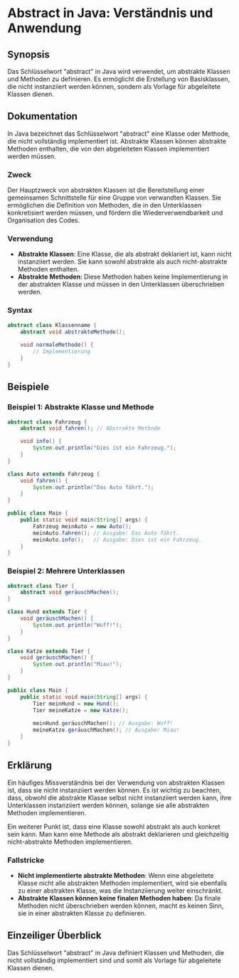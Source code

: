 <!--
Meta Description: # Abstract in Java: Verständnis und Anwendung ## Synopsis Das Schlüsselwort "abstract" in Java wird verwendet, um abstrakte Klassen und Methoden zu de...
Meta Keywords: abstrakte, methoden, die, klassen, nicht
-->

# Abstract in Java: Verständnis und Anwendung

## Synopsis
Das Schlüsselwort "abstract" in Java wird verwendet, um abstrakte Klassen und Methoden zu definieren. Es ermöglicht die Erstellung von Basisklassen, die nicht instanziiert werden können, sondern als Vorlage für abgeleitete Klassen dienen.

## Dokumentation
In Java bezeichnet das Schlüsselwort "abstract" eine Klasse oder Methode, die nicht vollständig implementiert ist. Abstrakte Klassen können abstrakte Methoden enthalten, die von den abgeleiteten Klassen implementiert werden müssen. 

### Zweck
Der Hauptzweck von abstrakten Klassen ist die Bereitstellung einer gemeinsamen Schnittstelle für eine Gruppe von verwandten Klassen. Sie ermöglichen die Definition von Methoden, die in den Unterklassen konkretisiert werden müssen, und fördern die Wiederverwendbarkeit und Organisation des Codes.

### Verwendung
- **Abstrakte Klassen**: Eine Klasse, die als abstrakt deklariert ist, kann nicht instanziiert werden. Sie kann sowohl abstrakte als auch nicht-abstrakte Methoden enthalten.
- **Abstrakte Methoden**: Diese Methoden haben keine Implementierung in der abstrakten Klasse und müssen in den Unterklassen überschrieben werden.

### Syntax
```java
abstract class Klassenname {
    abstract void abstrakteMethode();
    
    void normaleMethode() {
        // Implementierung
    }
}
```

## Beispiele
### Beispiel 1: Abstrakte Klasse und Methode
```java
abstract class Fahrzeug {
    abstract void fahren(); // Abstrakte Methode

    void info() {
        System.out.println("Dies ist ein Fahrzeug.");
    }
}

class Auto extends Fahrzeug {
    void fahren() {
        System.out.println("Das Auto fährt.");
    }
}

public class Main {
    public static void main(String[] args) {
        Fahrzeug meinAuto = new Auto();
        meinAuto.fahren(); // Ausgabe: Das Auto fährt.
        meinAuto.info();   // Ausgabe: Dies ist ein Fahrzeug.
    }
}
```

### Beispiel 2: Mehrere Unterklassen
```java
abstract class Tier {
    abstract void geräuschMachen();
}

class Hund extends Tier {
    void geräuschMachen() {
        System.out.println("Wuff!");
    }
}

class Katze extends Tier {
    void geräuschMachen() {
        System.out.println("Miau!");
    }
}

public class Main {
    public static void main(String[] args) {
        Tier meinHund = new Hund();
        Tier meineKatze = new Katze();
        
        meinHund.geräuschMachen(); // Ausgabe: Wuff!
        meineKatze.geräuschMachen(); // Ausgabe: Miau!
    }
}
```

## Erklärung
Ein häufiges Missverständnis bei der Verwendung von abstrakten Klassen ist, dass sie nicht instanziiert werden können. Es ist wichtig zu beachten, dass, obwohl die abstrakte Klasse selbst nicht instanziiert werden kann, ihre Unterklassen instanziiert werden können, solange sie alle abstrakten Methoden implementieren.

Ein weiterer Punkt ist, dass eine Klasse sowohl abstrakt als auch konkret sein kann. Man kann eine Methode als abstrakt deklarieren und gleichzeitig nicht-abstrakte Methoden implementieren.

### Fallstricke
- **Nicht implementierte abstrakte Methoden**: Wenn eine abgeleitete Klasse nicht alle abstrakten Methoden implementiert, wird sie ebenfalls zu einer abstrakten Klasse, was die Instanziierung weiter einschränkt.
- **Abstrakte Klassen können keine finalen Methoden haben**: Da finale Methoden nicht überschrieben werden können, macht es keinen Sinn, sie in einer abstrakten Klasse zu definieren.

## Einzeiliger Überblick
Das Schlüsselwort "abstract" in Java definiert Klassen und Methoden, die nicht vollständig implementiert sind und somit als Vorlage für abgeleitete Klassen dienen.